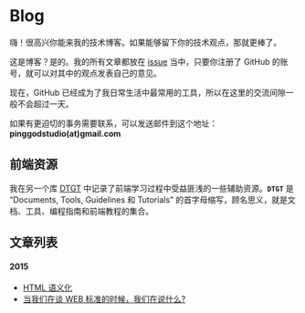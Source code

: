 # Blog 

嗨！很高兴你能来我的技术博客。如果能够留下你的技术观点，那就更棒了。

这是博客？是的。我的所有文章都放在 [issue](https://github.com/pinggod/Blog/issues]) 当中，只要你注册了 GitHub 的账号，就可以对其中的观点发表自己的意见。

现在，GitHub 已经成为了我日常生活中最常用的工具，所以在这里的交流间隙一般不会超过一天。

如果有更迫切的事务需要联系，可以发送邮件到这个地址：**pinggodstudio(at)gmail.com**

## 前端资源

我在另一个库 [DTGT](https://github.com/pinggod/DTGT) 中记录了前端学习过程中受益匪浅的一些辅助资源。**`DTGT`** 是 “Documents, Tools, Guidelines 和 Tutorials” 的首字母缩写，顾名思义，就是文档、工具、编程指南和前端教程的集合。

## 文章列表

#### 2015

- [HTML 语义化](https://github.com/pinggod/Blog/issues/2)
- [当我们在谈 WEB 标准的时候，我们在说什么?](https://github.com/pinggod/Blog/issues/1)
